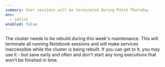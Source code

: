 ```yaml
---
summary: User sessions will be terminated during Patch Thursday
env:
  - idfint
enabled: false
---
```


The cluster needs to be rebuild during this week's maintenance. This will terminate all running Notebook sessions and will make services inaccessible while the cluster is being rebuilt. If you can get to it, you may use it - but save early and often and don't start any long executions that won't be finished in time.
